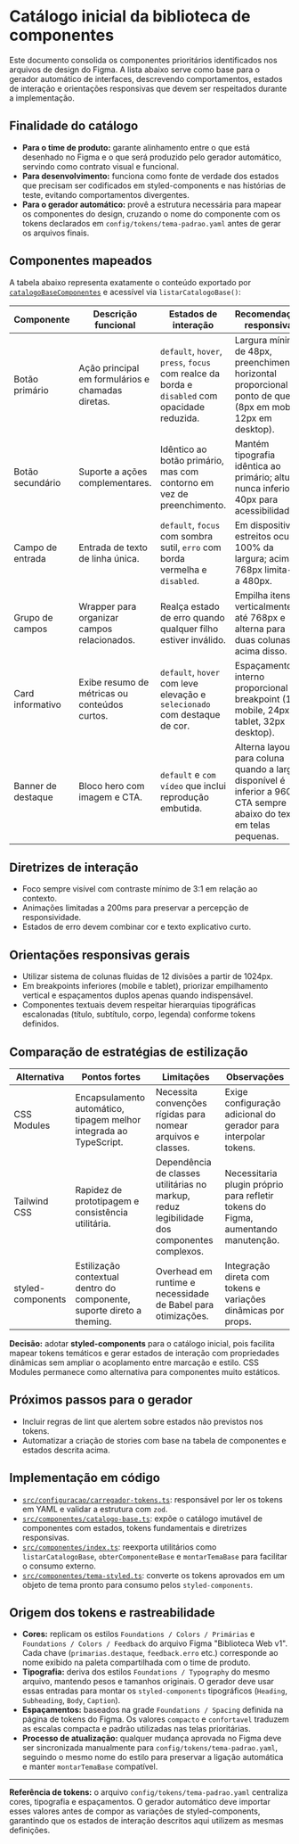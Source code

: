 # Catálogo inicial da biblioteca de componentes

Este documento consolida os componentes prioritários identificados nos arquivos de design do Figma. A lista abaixo serve como base para o gerador automático de interfaces, descrevendo comportamentos, estados de interação e orientações responsivas que devem ser respeitados durante a implementação.

## Finalidade do catálogo
- **Para o time de produto:** garante alinhamento entre o que está desenhado no Figma e o que será produzido pelo gerador automático, servindo como contrato visual e funcional.
- **Para desenvolvimento:** funciona como fonte de verdade dos estados que precisam ser codificados em styled-components e nas histórias de teste, evitando comportamentos divergentes.
- **Para o gerador automático:** provê a estrutura necessária para mapear os componentes do design, cruzando o nome do componente com os tokens declarados em `config/tokens/tema-padrao.yaml` antes de gerar os arquivos finais.

## Componentes mapeados

A tabela abaixo representa exatamente o conteúdo exportado por [`catalogoBaseComponentes`](../../src/componentes/catalogo-base.ts) e acessível via `listarCatalogoBase()`:

| Componente | Descrição funcional | Estados de interação | Recomendações responsivas |
| --- | --- | --- | --- |
| Botão primário | Ação principal em formulários e chamadas diretas. | `default`, `hover`, `press`, `focus` com realce da borda e `disabled` com opacidade reduzida. | Largura mínima de 48px, preenchimento horizontal proporcional ao ponto de quebra (8px em mobile, 12px em desktop). |
| Botão secundário | Suporte a ações complementares. | Idêntico ao botão primário, mas com contorno em vez de preenchimento. | Mantém tipografia idêntica ao primário; altura nunca inferior a 40px para acessibilidade. |
| Campo de entrada | Entrada de texto de linha única. | `default`, `focus` com sombra sutil, `erro` com borda vermelha e `disabled`. | Em dispositivos estreitos ocupa 100% da largura; acima de 768px limita-se a 480px. |
| Grupo de campos | Wrapper para organizar campos relacionados. | Realça estado de erro quando qualquer filho estiver inválido. | Empilha itens verticalmente até 768px e alterna para duas colunas acima disso. |
| Card informativo | Exibe resumo de métricas ou conteúdos curtos. | `default`, `hover` com leve elevação e `selecionado` com destaque de cor. | Espaçamento interno proporcional ao breakpoint (16px mobile, 24px tablet, 32px desktop). |
| Banner de destaque | Bloco hero com imagem e CTA. | `default` e `com vídeo` que inclui reprodução embutida. | Alterna layout para coluna quando a largura disponível é inferior a 960px; CTA sempre abaixo do texto em telas pequenas. |

## Diretrizes de interação
- Foco sempre visível com contraste mínimo de 3:1 em relação ao contexto.
- Animações limitadas a 200ms para preservar a percepção de responsividade.
- Estados de erro devem combinar cor e texto explicativo curto.

## Orientações responsivas gerais
- Utilizar sistema de colunas fluidas de 12 divisões a partir de 1024px.
- Em breakpoints inferiores (mobile e tablet), priorizar empilhamento vertical e espaçamentos duplos apenas quando indispensável.
- Componentes textuais devem respeitar hierarquias tipográficas escalonadas (título, subtítulo, corpo, legenda) conforme tokens definidos.

## Comparação de estratégias de estilização

| Alternativa | Pontos fortes | Limitações | Observações |
| --- | --- | --- | --- |
| CSS Modules | Encapsulamento automático, tipagem melhor integrada ao TypeScript. | Necessita convenções rígidas para nomear arquivos e classes. | Exige configuração adicional do gerador para interpolar tokens. |
| Tailwind CSS | Rapidez de prototipagem e consistência utilitária. | Dependência de classes utilitárias no markup, reduz legibilidade dos componentes complexos. | Necessitaria plugin próprio para refletir tokens do Figma, aumentando manutenção. |
| styled-components | Estilização contextual dentro do componente, suporte direto a theming. | Overhead em runtime e necessidade de Babel para otimizações. | Integração direta com tokens e variações dinâmicas por props.

**Decisão:** adotar **styled-components** para o catálogo inicial, pois facilita mapear tokens temáticos e gerar estados de interação com propriedades dinâmicas sem ampliar o acoplamento entre marcação e estilo. CSS Modules permanece como alternativa para componentes muito estáticos.

## Próximos passos para o gerador
- Incluir regras de lint que alertem sobre estados não previstos nos tokens.
- Automatizar a criação de stories com base na tabela de componentes e estados descrita acima.

## Implementação em código
- [`src/configuracao/carregador-tokens.ts`](../../src/configuracao/carregador-tokens.ts): responsável por ler os tokens em YAML e validar a estrutura com `zod`.
- [`src/componentes/catalogo-base.ts`](../../src/componentes/catalogo-base.ts): expõe o catálogo imutável de componentes com estados, tokens fundamentais e diretrizes responsivas.
- [`src/componentes/index.ts`](../../src/componentes/index.ts): reexporta utilitários como `listarCatalogoBase`, `obterComponenteBase` e `montarTemaBase` para facilitar o consumo externo.
- [`src/componentes/tema-styled.ts`](../../src/componentes/tema-styled.ts): converte os tokens aprovados em um objeto de tema pronto para consumo pelos `styled-components`.

## Origem dos tokens e rastreabilidade
- **Cores:** replicam os estilos `Foundations / Colors / Primárias` e `Foundations / Colors / Feedback` do arquivo Figma "Biblioteca Web v1". Cada chave (`primarias.destaque`, `feedback.erro` etc.) corresponde ao nome exibido na paleta compartilhada com o time de produto.
- **Tipografia:** deriva dos estilos `Foundations / Typography` do mesmo arquivo, mantendo pesos e tamanhos originais. O gerador deve usar essas entradas para montar os `styled-components` tipográficos (`Heading`, `Subheading`, `Body`, `Caption`).
- **Espaçamentos:** baseados na grade `Foundations / Spacing` definida na página de tokens do Figma. Os valores `compacto` e `confortavel` traduzem as escalas compacta e padrão utilizadas nas telas prioritárias.
- **Processo de atualização:** qualquer mudança aprovada no Figma deve ser sincronizada manualmente para `config/tokens/tema-padrao.yaml`, seguindo o mesmo nome do estilo para preservar a ligação automática e manter `montarTemaBase` compatível.

---
**Referência de tokens:** o arquivo `config/tokens/tema-padrao.yaml` centraliza cores, tipografia e espaçamentos. O gerador automático deve importar esses valores antes de compor as variações de styled-components, garantindo que os estados de interação descritos aqui utilizem as mesmas definições.
